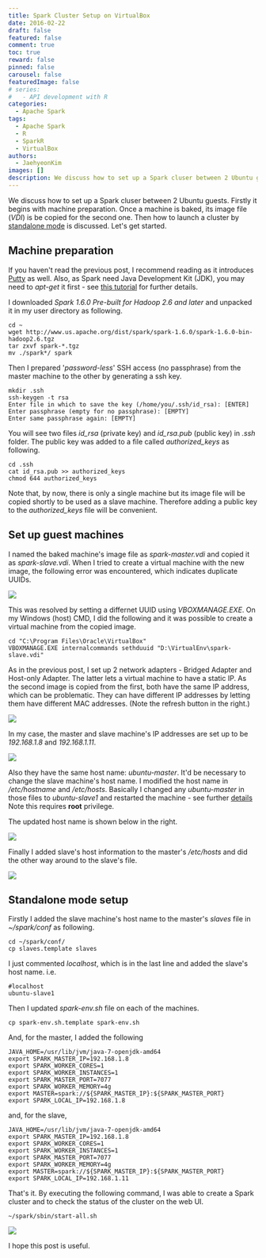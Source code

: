 ```yaml
---
title: Spark Cluster Setup on VirtualBox
date: 2016-02-22
draft: false
featured: false
comment: true
toc: true
reward: false
pinned: false
carousel: false
featuredImage: false
# series:
#   - API development with R
categories:
  - Apache Spark
tags: 
  - Apache Spark
  - R
  - SparkR
  - VirtualBox
authors:
  - JaehyeonKim
images: []
description: We discuss how to set up a Spark cluser between 2 Ubuntu guests. Firstly it begins with machine preparation.
---
```


We discuss how to set up a Spark cluser between 2 Ubuntu guests. Firstly it begins with machine preparation. Once a machine is baked, its image file (*VDI*) is be copied for the second one. Then how to launch a cluster by [standalone mode](http://spark.apache.org/docs/latest/spark-standalone.html) is discussed. Let's get started.

## Machine preparation 

If you haven't read the previous post, I recommend reading as it introduces [Putty](http://www.chiark.greenend.org.uk/~sgtatham/putty/download.html) as well. Also, as Spark need Java Development Kit (JDK), you may need to _apt-get_ it first - see [this tutorial](https://www.digitalocean.com/community/tutorials/how-to-install-java-on-ubuntu-with-apt-get) for further details.

I downloaded _Spark 1.6.0 Pre-built for Hadoop 2.6 and later_ and unpacked it in my user directory as following.

```
cd ~
wget http://www.us.apache.org/dist/spark/spark-1.6.0/spark-1.6.0-bin-hadoop2.6.tgz
tar zxvf spark-*.tgz
mv ./spark*/ spark
```

Then I prepared '_password-less_' SSH access (no passphrase) from the master machine to the other by generating a ssh key.

```
mkdir .ssh
ssh-keygen -t rsa
Enter file in which to save the key (/home/you/.ssh/id_rsa): [ENTER]
Enter passphrase (empty for no passphrase): [EMPTY]
Enter same passphrase again: [EMPTY]
```

You will see two files *id_rsa* (private key) and *id_rsa.pub* (public key) in *.ssh* folder. The public key was added to a file called *authorized_keys* as following. 

```
cd .ssh
cat id_rsa.pub >> authorized_keys
chmod 644 authorized_keys
```

Note that, by now, there is only a single machine but its image file will be copied shortly to be used as a slave machine. Therefore adding a public key to the *authorized_keys* file will be convenient.

## Set up guest machines

I named the baked machine's image file as _spark-master.vdi_ and copied it as _spark-slave.vdi_. When I tried to create a virtual machine with the new image, the following error was encountered, which indicates duplicate UUIDs.

![](01_uuid_error.png#center)

This was resolved by setting a differnet UUID using *VBOXMANAGE.EXE*. On my Windows (host) CMD, I did the following and it was possible to create a virtual machine from the copied image.

```
cd "C:\Program Files\Oracle\VirtualBox"
VBOXMANAGE.EXE internalcommands sethduuid "D:\VirtualEnv\spark-slave.vdi"
```
As in the previous post, I set up 2 network adapters - Bridged Adapter and Host-only Adapter. The latter lets a virtual machine to have a static IP. As the second image is copied from the first, both have the same IP address, which can be problematic. They can have different IP addresses by letting them have different MAC addresses. (Note the refresh button in the right.)

![](021_mac_addr.png#center)

In my case, the master and slave machine's IP addresses are set up to be _192.168.1.8_ and _192.168.1.11_.

![](02_diff_ip.png#center)

Also they have the same host name: *ubuntu-master*. It'd be necessary to change the slave machine's host name. I modified the host name in _/etc/hostname_ and _/etc/hosts_. Basically I changed any _ubuntu-master_ in those files to _ubuntu-slave1_ and restarted the machine - see further [details](http://askubuntu.com/questions/87665/how-do-i-change-the-hostname-without-a-restart) Note this requires **root** privilege.

The updated host name is shown below in the right.

![](03_hostnames.png#center)

Finally I added slave's host information to the master's _/etc/hosts_ and did the other way around to the slave's file.

![](04_etc_hosts.png#center)

## Standalone mode setup

Firstly I added the slave machine's host name to the master's _slaves_ file in _~/spark/conf_ as following.

```
cd ~/spark/conf/
cp slaves.template slaves
```

I just commented _localhost_, which is in the last line and added the slave's host name. i.e.

```
#localhost
ubuntu-slave1
```

Then I updated _spark-env.sh_ file on each of the machines.

```
cp spark-env.sh.template spark-env.sh
```

And, for the master, I added the following

```
JAVA_HOME=/usr/lib/jvm/java-7-openjdk-amd64
export SPARK_MASTER_IP=192.168.1.8
export SPARK_WORKER_CORES=1
export SPARK_WORKER_INSTANCES=1
export SPARK_MASTER_PORT=7077
export SPARK_WORKER_MEMORY=4g
export MASTER=spark://${SPARK_MASTER_IP}:${SPARK_MASTER_PORT}
export SPARK_LOCAL_IP=192.168.1.8
```
and, for the slave,

```
JAVA_HOME=/usr/lib/jvm/java-7-openjdk-amd64
export SPARK_MASTER_IP=192.168.1.8
export SPARK_WORKER_CORES=1
export SPARK_WORKER_INSTANCES=1
export SPARK_MASTER_PORT=7077
export SPARK_WORKER_MEMORY=4g
export MASTER=spark://${SPARK_MASTER_IP}:${SPARK_MASTER_PORT}
export SPARK_LOCAL_IP=192.168.1.11
```

That's it. By executing the following command, I was able to create a Spark cluster and to check the status of the cluster on the web UI.

```
~/spark/sbin/start-all.sh
```

![](05_webui.png#center)

I hope this post is useful.
